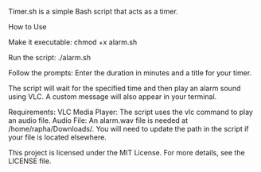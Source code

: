 Timer.sh is a simple Bash script that acts as a timer.

How to Use

Make it executable:
chmod +x alarm.sh

Run the script:
./alarm.sh

Follow the prompts: 
Enter the duration in minutes and a title for your timer.

The script will wait for the specified time and then play an alarm sound using VLC. A custom message will also appear in your terminal.

Requirements:
VLC Media Player: The script uses the vlc command to play an audio file.
Audio File: An alarm.wav file is needed at /home/rapha/Downloads/. You will need to update the path in the script if your file is located elsewhere.

This project is licensed under the MIT License. For more details, see the LICENSE file.
